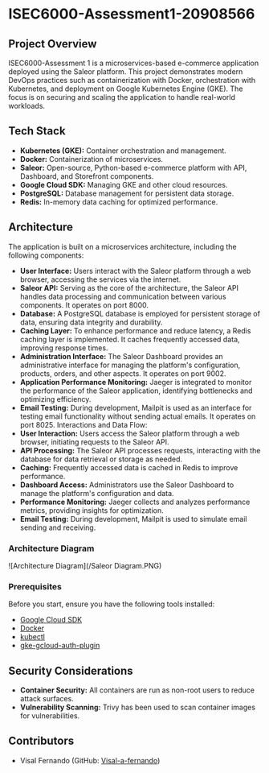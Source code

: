 # ISEC6000-Assessment1-20908566

## Project Overview
ISEC6000-Assessment 1 is a microservices-based e-commerce application deployed using the Saleor platform. This project demonstrates modern DevOps practices such as containerization with Docker, orchestration with Kubernetes, and deployment on Google Kubernetes Engine (GKE). The focus is on securing and scaling the application to handle real-world workloads.

## Tech Stack
- **Kubernetes (GKE):** Container orchestration and management.
- **Docker:** Containerization of microservices.
- **Saleor:** Open-source, Python-based e-commerce platform with API, Dashboard, and Storefront components.
- **Google Cloud SDK:** Managing GKE and other cloud resources.
- **PostgreSQL:** Database management for persistent data storage.
- **Redis:** In-memory data caching for optimized performance.

## Architecture
The application is built on a microservices architecture, including the following components:

- **User Interface:** Users interact with the Saleor platform through a web browser, accessing the services via the internet.
- **Saleor API:** Serving as the core of the architecture, the Saleor API handles data processing and communication between various components. It operates on port 8000.
- **Database:** A PostgreSQL database is employed for persistent storage of data, ensuring data integrity and durability.
- **Caching Layer:** To enhance performance and reduce latency, a Redis caching layer is implemented. It caches frequently accessed data, improving response times.
- **Administration Interface:** The Saleor Dashboard provides an administrative interface for managing the platform's configuration, products, orders, and other aspects. It operates on port 9002.
- **Application Performance Monitoring:** Jaeger is integrated to monitor the performance of the Saleor application, identifying bottlenecks and optimizing efficiency.
- **Email Testing:** During development, Mailpit is used as an interface for testing email functionality without sending actual emails. It operates on port 8025.
Interactions and Data Flow:
- **User Interaction:** Users access the Saleor platform through a web browser, initiating requests to the Saleor API.
- **API Processing:** The Saleor API processes requests, interacting with the database for data retrieval or storage as needed.
- **Caching:** Frequently accessed data is cached in Redis to improve performance.
- **Dashboard Access:** Administrators use the Saleor Dashboard to manage the platform's configuration and data.
- **Performance Monitoring:** Jaeger collects and analyzes performance metrics, providing insights for optimization.
- **Email Testing:** During development, Mailpit is used to simulate email sending and receiving.


### Architecture Diagram
![Architecture Diagram](/Saleor Diagram.PNG)

### Prerequisites
Before you start, ensure you have the following tools installed:

- [Google Cloud SDK](https://cloud.google.com/sdk/docs/install)
- [Docker](https://docs.docker.com/get-docker/)
- [kubectl](https://kubernetes.io/docs/tasks/tools/install-kubectl-linux/)
- [gke-gcloud-auth-plugin](https://cloud.google.com/kubernetes-engine/docs/how-to/cluster-access-for-kubectl#install_plugin)


## Security Considerations
- **Container Security:** All containers are run as non-root users to reduce attack surfaces.
- **Vulnerability Scanning:** Trivy has been used to scan container images for vulnerabilities. 

## Contributors
- Visal Fernando (GitHub: [Visal-a-fernando](https://github.com/Visal-a-fernando))
